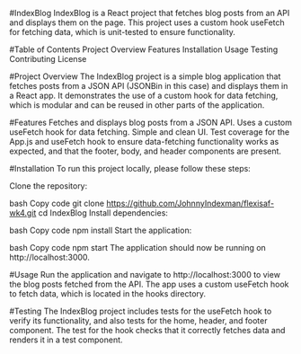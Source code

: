 #IndexBlog
IndexBlog is a React project that fetches blog posts from an API and displays them on the page. This project uses a custom hook useFetch for fetching data, which is unit-tested to ensure functionality.

#Table of Contents
Project Overview
Features
Installation
Usage
Testing
Contributing
License

#Project Overview
The IndexBlog project is a simple blog application that fetches posts from a JSON API (JSONBin in this case) and displays them in a React app. It demonstrates the use of a custom hook for data fetching, which is modular and can be reused in other parts of the application.

#Features
Fetches and displays blog posts from a JSON API.
Uses a custom useFetch hook for data fetching.
Simple and clean UI.
Test coverage for the App.js and useFetch hook to ensure data-fetching functionality works as expected, and that the footer, body, and header components are present.

#Installation
To run this project locally, please follow these steps:

Clone the repository:

bash
Copy code
git clone https://github.com/JohnnyIndexman/flexisaf-wk4.git
cd IndexBlog
Install dependencies:

bash
Copy code
npm install
Start the application:

bash
Copy code
npm start
The application should now be running on http://localhost:3000.


#Usage
Run the application and navigate to http://localhost:3000 to view the blog posts fetched from the API.
The app uses a custom useFetch hook to fetch data, which is located in the hooks directory.

#Testing
The IndexBlog project includes tests for the useFetch hook to verify its functionality, and also tests for the home, header, and footer component. The test for the hook checks that it correctly fetches data and renders it in a test component. 
